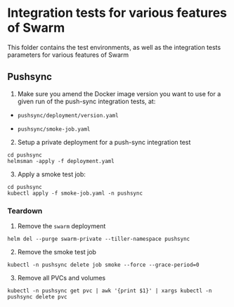 # Integration tests for various features of Swarm

This folder contains the test environments, as well as the integration tests parameters for various features of Swarm

## Pushsync

1. Make sure you amend the Docker image version you want to use for a given run of the push-sync integration tests, at:

* `pushsync/deployment/version.yaml`

* `pushsync/smoke-job.yaml`

2. Setup a private deployment for a push-sync integration test

```
cd pushsync
helmsman -apply -f deployment.yaml
```

3. Apply a smoke test job:

```
cd pushsync
kubectl apply -f smoke-job.yaml -n pushsync
```


### Teardown

1. Remove the `swarm` deployment

```
helm del --purge swarm-private --tiller-namespace pushsync
```

2. Remove the smoke test job

```
kubectl -n pushsync delete job smoke --force --grace-period=0
```

3. Remove all PVCs and volumes

```
kubectl -n pushsync get pvc | awk '{print $1}' | xargs kubectl -n pushsync delete pvc
```
